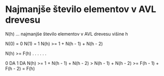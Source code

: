 # Najmanjše število elementov v AVL drevesu

N(h) ... najmanjše število elementov v AVL drevesu višine h

N(0) = 0
N(1) = 1
N(h) >= 1 + N(h - 1) + N(h - 2)


N(h) >= F(h)
. . . . . . 

0 DA
1 DA
N(h)
    >= 1 + N(h - 1) + N(h - 2)
    > N(h - 1) + N(h - 2)
    >= F(h - 1) + F(h - 2)
    = F(h)